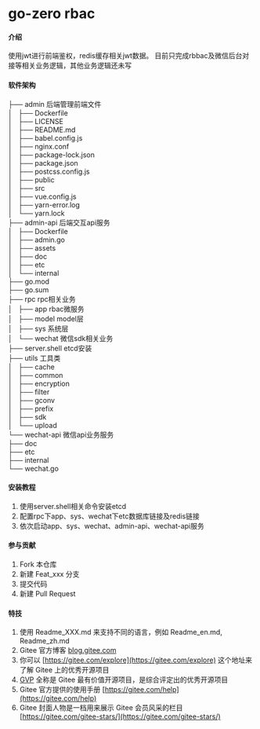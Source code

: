 # go-zero rbac

#### 介绍
使用jwt进行前端鉴权，redis缓存相关jwt数据。
目前只完成rbbac及微信后台对接等相关业务逻辑，其他业务逻辑还未写
#### 软件架构

├── admin 后端管理前端文件\
│   ├── Dockerfile\
│   ├── LICENSE\
│   ├── README.md\
│   ├── babel.config.js\
│   ├── nginx.conf\
│   ├── package-lock.json\
│   ├── package.json\
│   ├── postcss.config.js\
│   ├── public\
│   ├── src\
│   ├── vue.config.js\
│   ├── yarn-error.log\
│   └── yarn.lock\
├── admin-api 后端交互api服务\
│   ├── Dockerfile\
│   ├── admin.go\
│   ├── assets\
│   ├── doc\
│   ├── etc\
│   └── internal\
├── go.mod\
├── go.sum\
├── rpc rpc相关业务\
│   ├── app rbac微服务\
│   ├── model model层\
│   ├── sys 系统层\
│   └── wechat 微信sdk相关业务\
├── server.shell etcd安装\
├── utils 工具类\
│   ├── cache\
│   ├── common\
│   ├── encryption\
│   ├── filter\
│   ├── gconv\
│   ├── prefix\
│   ├── sdk\
│   └── upload\
└── wechat-api 微信api业务服务\
    ├── doc\
    ├── etc\
    ├── internal\
    └── wechat.go

#### 安装教程

1.  使用server.shell相关命令安装etcd
2.  配置rpc下app、sys、wechat下etc数据库链接及redis链接
3.  依次启动app、sys、wechat、admin-api、wechat-api服务

#### 参与贡献

1.  Fork 本仓库
2.  新建 Feat_xxx 分支
3.  提交代码
4.  新建 Pull Request


#### 特技

1.  使用 Readme\_XXX.md 来支持不同的语言，例如 Readme\_en.md, Readme\_zh.md
2.  Gitee 官方博客 [blog.gitee.com](https://blog.gitee.com)
3.  你可以 [https://gitee.com/explore](https://gitee.com/explore) 这个地址来了解 Gitee 上的优秀开源项目
4.  [GVP](https://gitee.com/gvp) 全称是 Gitee 最有价值开源项目，是综合评定出的优秀开源项目
5.  Gitee 官方提供的使用手册 [https://gitee.com/help](https://gitee.com/help)
6.  Gitee 封面人物是一档用来展示 Gitee 会员风采的栏目 [https://gitee.com/gitee-stars/](https://gitee.com/gitee-stars/)
